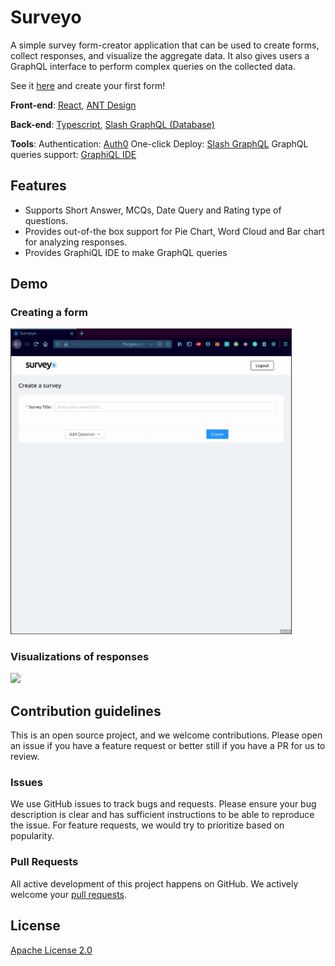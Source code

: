 # Surveyo

A simple survey form-creator application that can be used to create forms, collect responses, and visualize the aggregate data. It also gives users a GraphQL interface to perform complex queries on the collected data.

See it [here](https://surveyo.one-click.thegaas.com) and create your first form! 

**Front-end**: [React](https://reactjs.org/), [ANT Design](https://ant.design/)

**Back-end**: [Typescript](https://www.typescriptlang.org/), [Slash GraphQL (Database)](https://dgraph.io/slash-graphql)

**Tools**: 
Authentication: [Auth0](https://auth0.com/)
One-click Deploy: [Slash GraphQL](https://dgraph.io/slash-graphql)
GraphQL queries support: [GraphiQL IDE](https://github.com/graphql/graphiql)

## Features
- Supports Short Answer, MCQs, Date Query and Rating type of questions.
- Provides out-of-the box support for Pie Chart, Word Cloud and Bar chart for analyzing responses.
- Provides GraphiQL IDE to make GraphQL queries

## Demo
### Creating a form

<img src="public/Create-Form.gif" width="450" />

### Visualizations of responses
<img src="public/Charts.gif" width="450" />

## Contribution guidelines
This is an open source project, and we welcome contributions. Please open an issue if you have a feature request or better still if you have a PR for us to review. 

### Issues
We use GitHub issues to track bugs and requests. Please ensure your bug description is clear and has sufficient instructions to be able to reproduce the issue. For feature requests, we would try to prioritize based on popularity. 

### Pull Requests

All active development of this project happens on GitHub. We actively welcome your [pull requests](https://docs.github.com/en/github/collaborating-with-issues-and-pull-requests/creating-a-pull-request).

## License

[Apache License 2.0](LICENSE)
